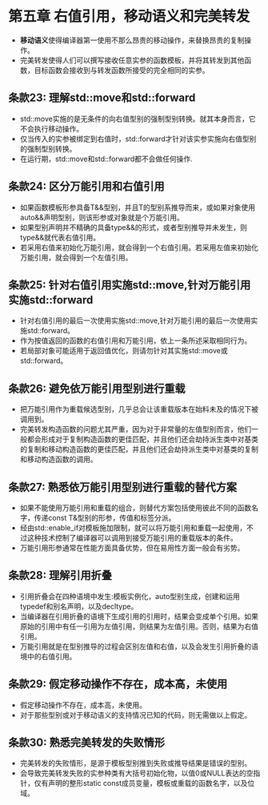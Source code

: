 # 第五章 右值引用，移动语义和完美转发
- **移动语义**使得编译器第一使用不那么昂贵的移动操作，来替换昂贵的复制操作。
- 完美转发使得人们可以撰写接收任意实参的函数模板，并将其转发到其他函数，目标函数会接收到与转发函数所接受的完全相同的实参。

## 条款23: 理解std::move和std::forward
- std::move实施的是无条件的向右值型别的强制型别转换。就其本身而言，它不会执行移动操作。
- 仅当传入的实参被绑定到右值时，std::forward才针对该实参实施向右值型别的强制型别转换。
- 在运行期，std::move和std::forward都不会做任何操作.

## 条款24: 区分万能引用和右值引用
- 如果函数模板形参具备T&&型别，并且T的型别系推导而来，或如果对象使用auto&&声明型别，则该形参或对象就是个万能引用。
- 如果型别声明并不精确的具备type&&的形式，或者型别推导并未发生，则type&&就代表右值引用。
- 若采用右值来初始化万能引用，就会得到一个右值引用。若采用左值来初始化万能引用，就会得到一个左值引用。

## 条款25: 针对右值引用实施std::move,针对万能引用实施std::forward
- 针对右值引用的最后一次使用实施std::move,针对万能引用的最后一次使用实施std::forward。
- 作为按值返回的函数的右值引用和万能引用，依上一条所述采取相同行为。
- 若局部对象可能适用于返回值优化，则请勿针对其实施std::move或std::forward。

## 条款26: 避免依万能引用型别进行重载
- 把万能引用作为重载候选型别，几乎总会让该重载版本在始料未及的情况下被调用到。
- 完美转发构造函数的问题尤其严重，因为对于非常量的左值型别而言，他们一般都会形成对于复制构造函数的更佳匹配，并且他们还会劫持派生类中对基类的复制和移动构造函数的更佳匹配，并且他们还会劫持派生类中对基类的复制和移动构造函数的调用。

## 条款27: 熟悉依万能引用型别进行重载的替代方案
- 如果不能使用万能引用和重载的组合，则替代方案包括使用彼此不同的函数名字，传递const T&型别的形参，传值和标签分派。
- 经由std::enable_if对模板施加限制，就可以将万能引用和重载一起使用，不过这种技术控制了编译器可以调用到接受万能引用的重载版本的条件。
- 万能引用形参通常在性能方面具备优势，但在易用性方面一般会有劣势。

## 条款28: 理解引用折叠
- 引用折叠会在四种语境中发生:模板实例化，auto型别生成，创建和运用typedef和别名声明，以及decltype。
- 当编译器在引用折叠的语境下生成引用的引用时，结果会变成单个引用。如果原始的引用中有任一引用为左值引用，则结果为左值引用。否则，结果为右值引用。
- 万能引用就是在型别推导的过程会区别左值和右值，以及会发生引用折叠的语境中的右值引用。

## 条款29: 假定移动操作不存在，成本高，未使用
- 假定移动操作不存在，成本高，未使用。
- 对于那些型别或对于移动语义的支持情况已知的代码，则无需做以上假定。

## 条款30: 熟悉完美转发的失败情形
- 完美转发的失败情形，是源于模板型别推到失败或推导结果是错误的型别。
- 会导致完美转发失败的实参种类有大括号初始化物，以值0或NULL表达的空指针，仅有声明的整形static const成员变量，模板或重载的函数名字，以及位域。

